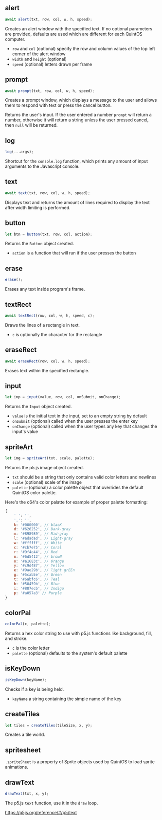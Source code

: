 ## alert

```js
await alert(txt, row, col, w, h, speed);
```

Creates an alert window with the specified text. If no optional parameters are provided, defaults are used which are different for each QuintOS computer.

- `row` and `col` (optional) specify the row and column values of the top left corner of the alert window
- `width` and `height` (optional)
- `speed` (optional) letters drawn per frame

## prompt

```js
await prompt(txt, row, col, w, h, speed);
```

Creates a prompt window, which displays a message to the user and allows them to respond with text or press the cancel button.

Returns the user's input. If the user entered a number `prompt` will return a number, otherwise it will return a string unless the user pressed cancel, then `null` will be returned.

## log

```js
log(...args);
```

Shortcut for the `console.log` function, which prints any amount of input arguments to the Javascript console.

## text

```js
await text(txt, row, col, w, h, speed);
```

Displays text and returns the amount of lines required to display the text after width limiting is performed.

## button

```js
let btn = button(txt, row, col, action);
```

Returns the `Button` object created.

- `action` is a function that will run if the user presses the button

## erase

```js
erase();
```

Erases any text inside program's frame.

## textRect

```js
await textRect(row, col, w, h, speed, c);
```

Draws the lines of a rectangle in text.

- `c` is optionally the character for the rectangle

## eraseRect

```js
await eraseRect(row, col, w, h, speed);
```

Erases text within the specified rectangle.

## input

```js
let inp = input(value, row, col, onSubmit, onChange);
```

Returns the `Input` object created.

- `value` is the initial text in the input, set to an empty string by default
- `onSubmit` (optional) called when the user presses the enter key
- `onChange` (optional) called when the user types any key that changes the input's value

## spriteArt

```js
let img = spriteArt(txt, scale, palette);
```

Returns the p5.js image object created.

- `txt` should be a string that only contains valid color letters and newlines
- `scale` (optional) scale of the image
- `palette` (optional) a color palette object that overrides the default QuintOS color palette.

Here's the c64's color palatte for example of proper palette formatting:

```js
{
	' ': '',
	'.': '',
	k: '#000000', // blacK
	d: '#626252', // Dark-gray
	m: '#898989', // Mid-gray
	l: '#adadad', // Light-gray
	w: '#ffffff', // White
	c: '#cb7e75', // Coral
	r: '#9f4e44', // Red
	n: '#6d5412', // browN
	o: '#a1683c', // Orange
	y: '#c9d487', // Yellow
	e: '#9ae29b', // light grEEn
	g: '#5cab5e', // Green
	t: '#6abfc6', // Teal
	b: '#50459b', // Blue
	i: '#887ecb', // Indigo
	p: '#a057a3' // Purple
}
```

## colorPal

```js
colorPal(c, palette);
```

Returns a hex color string to use with p5.js functions like background, fill, and stroke.

- `c` is the color letter
- `palette` (optional) defaults to the system's default palette

## isKeyDown

```js
isKeyDown(keyName);
```

Checks if a key is being held.

- `keyName` a string containing the simple name of the key

## createTiles

```js
let tiles = createTiles(tileSize, x, y);
```

Creates a tile world.

## spritesheet

`.spriteSheet` is a property of Sprite objects used by QuintOS to load sprite animations.

## drawText

```js
drawText(txt, x, y);
```

The p5.js `text` function, use it in the `draw` loop.

<https://p5js.org/reference/#/p5/text>
